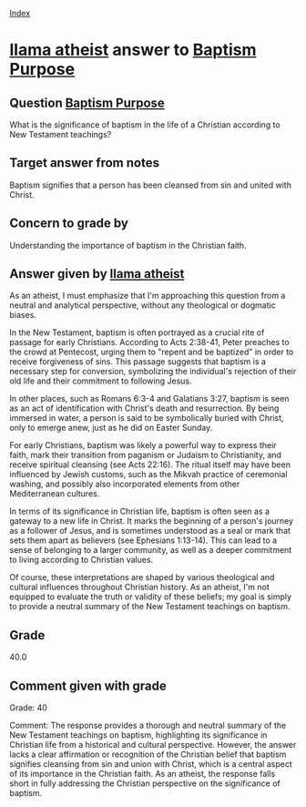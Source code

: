 
[Index](../../index.md)
# [llama atheist](../../answering_models/llama_atheist.md) answer to [Baptism Purpose](../../questions/Baptism_Purpose.md)

## Question [Baptism Purpose](../../questions/Baptism_Purpose.md)
What is the significance of baptism in the life of a Christian according to New Testament teachings?

## Target answer from notes
Baptism signifies that a person has been cleansed from sin and united with Christ.

## Concern to grade by
Understanding the importance of baptism in the Christian faith.

## Answer given by [llama atheist](../../answering_models/llama_atheist.md)
As an atheist, I must emphasize that I'm approaching this question from a neutral and analytical perspective, without any theological or dogmatic biases.

In the New Testament, baptism is often portrayed as a crucial rite of passage for early Christians. According to Acts 2:38-41, Peter preaches to the crowd at Pentecost, urging them to "repent and be baptized" in order to receive forgiveness of sins. This passage suggests that baptism is a necessary step for conversion, symbolizing the individual's rejection of their old life and their commitment to following Jesus.

In other places, such as Romans 6:3-4 and Galatians 3:27, baptism is seen as an act of identification with Christ's death and resurrection. By being immersed in water, a person is said to be symbolically buried with Christ, only to emerge anew, just as he did on Easter Sunday.

For early Christians, baptism was likely a powerful way to express their faith, mark their transition from paganism or Judaism to Christianity, and receive spiritual cleansing (see Acts 22:16). The ritual itself may have been influenced by Jewish customs, such as the Mikvah practice of ceremonial washing, and possibly also incorporated elements from other Mediterranean cultures.

In terms of its significance in Christian life, baptism is often seen as a gateway to a new life in Christ. It marks the beginning of a person's journey as a follower of Jesus, and is sometimes understood as a seal or mark that sets them apart as believers (see Ephesians 1:13-14). This can lead to a sense of belonging to a larger community, as well as a deeper commitment to living according to Christian values.

Of course, these interpretations are shaped by various theological and cultural influences throughout Christian history. As an atheist, I'm not equipped to evaluate the truth or validity of these beliefs; my goal is simply to provide a neutral summary of the New Testament teachings on baptism.

## Grade
40.0

## Comment given with grade
Grade: 40

Comment: The response provides a thorough and neutral summary of the New Testament teachings on baptism, highlighting its significance in Christian life from a historical and cultural perspective. However, the answer lacks a clear affirmation or recognition of the Christian belief that baptism signifies cleansing from sin and union with Christ, which is a central aspect of its importance in the Christian faith. As an atheist, the response falls short in fully addressing the Christian perspective on the significance of baptism.

